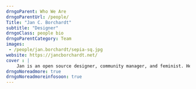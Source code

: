 ```yaml
---
drngoParent: Who We Are
drngoParentUrl: /people/
Title: "Jan C. Borchardt"
subtitle: "Designer"
drngoClass: people bio
drngoParentCategory: Team
images:
 - /people/jan.borchardt/sepia-sq.jpg
website: https://jancborchardt.net/
cover : |
    Jan is an open source designer, community manager, and feminist. He leads Data Rights’ visual identity and designs. He is also the co-founder and design lead of Nextcloud, and co-founder of Terms of Service; Didn’t Read.
drngoNoreadmore: true
drngoNoreadmoreinfosoon: true
---
```


